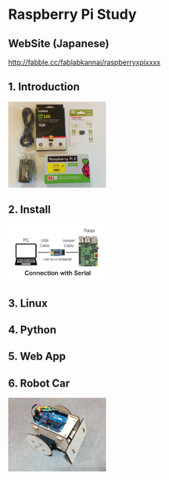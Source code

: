 # Raspberry Pi Study

## WebSite (Japanese)
http://fabble.cc/fablabkannai/raspberryxpixxxx

## 1. Introduction
<img src="https://github.com/FabLabKannai/RaspiStudy/blob/master/1_introduction/raspberry_pi_parts.png" width="200" /> <br/>

## 2. Install
<img src="https://github.com/FabLabKannai/RaspiStudy/blob/master/2_install/connection_serial.png" width="200" /> <br/>

## 3. Linux

## 4. Python

## 5. Web App

## 6. Robot Car
<img src="https://github.com/FabLabKannai/SumobotJr/blob/master/docs/completion.jpg" width="200" />
